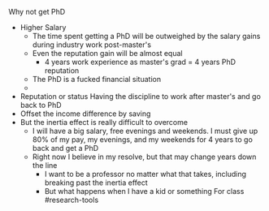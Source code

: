 Why not get PhD
- Higher Salary
	- The time spent getting a PhD will be outweighed by the salary gains during industry work post-master's
	- Even the reputation gain will be almost equal
		- 4 years work experience as master's grad = 4 years PhD reputation
	- The PhD is a fucked financial situation
	- 
- Reputation or status
Having the discipline to work after master's and go back to PhD
- Offset the income difference by saving
- But the inertia effect is really difficult to overcome
	- I will have a big salary, free evenings and weekends. I must give up 80% of my pay, my evenings, and my weekends for 4 years to go back and get a PhD
	- Right now I believe in my resolve, but that may change years down the line
		- I want to be a professor no matter what that takes, including breaking past the inertia effect
		- But what happens when I have a kid or something
For class #research-tools